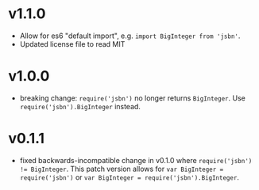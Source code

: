 # v1.1.0

- Allow for es6 "default import", e.g. `import BigInteger from 'jsbn'`.
- Updated license file to read MIT

# v1.0.0

- breaking change: `require('jsbn')` no longer returns `BigInteger`. Use `require('jsbn').BigInteger` instead.

# v0.1.1

- fixed backwards-incompatible change in v0.1.0 where `require('jsbn') != BigInteger`. This patch version allows
  for `var BigInteger = require('jsbn')` or `var BigInteger = require('jsbn').BigInteger`.

